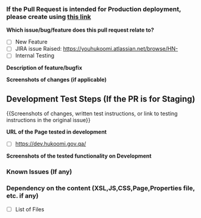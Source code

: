### If the Pull Request is intended for Production deployment, please create using [this link](https://github.com/hayagreeva/Hukoomi-Revamp/compare/production...staging?expand=1&template=production_deployment.md&title=Production+Deployment+YYYY-MM-DD&labels=Production+Deployment&assignees=j-saraiya,indyabhushan)


**Which issue/bug/feature does this pull request relate to?**

- [ ] New Feature
- [ ] JIRA issue Raised: https://youhukoomi.atlassian.net/browse/HN-
- [ ] Internal Testing

**Description of feature/bugfix**


**Screenshots of changes (if applicable)**

## Development Test Steps (If the PR is for Staging)

{{Screenshots of changes, written test instructions, or link to testing instructions in the original issue}}

**URL of the Page tested in development**

- [ ] https://dev.hukoomi.gov.qa/

**Screenshots of the tested functionality on Development**

### Known Issues (If any)

### Dependency on the content (XSL,JS,CSS,Page,Properties file, etc. if any)

- [ ] List of Files